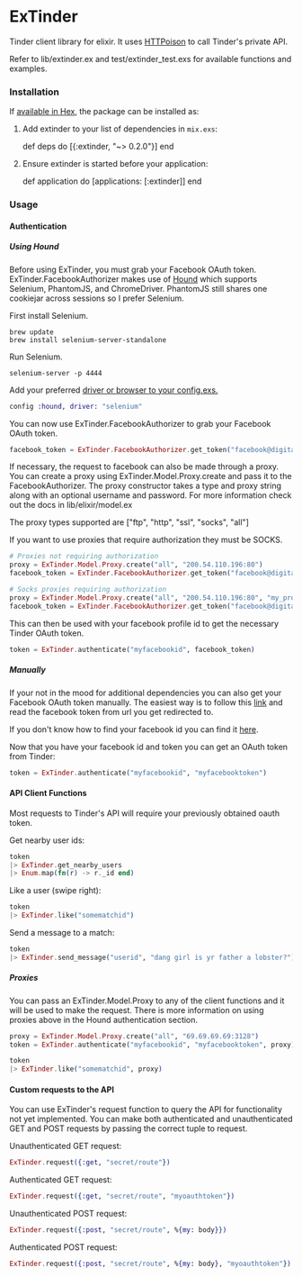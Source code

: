 # ExTinder

Tinder client library for elixir. It uses [HTTPoison](https://github.com/edgurgel/httpoison) to call Tinder's private API.

Refer to lib/extinder.ex and test/extinder_test.exs for available functions and examples.

### Installation

If [available in Hex](https://hex.pm/docs/publish), the package can be installed as:

  1. Add extinder to your list of dependencies in `mix.exs`:

        def deps do
          [{:extinder, "~> 0.2.0"}]
        end

  2. Ensure extinder is started before your application:

        def application do
          [applications: [:extinder]]
        end

### Usage

#### Authentication

##### Using Hound

Before using ExTinder, you must grab your Facebook OAuth token. ExTinder.FacebookAuthorizer makes use of [Hound](https://github.com/HashNuke/hound) which supports Selenium, PhantomJS, and ChromeDriver. PhantomJS still shares one cookiejar across sessions so I prefer Selenium.

First install Selenium.

```
brew update
brew install selenium-server-standalone
```

Run Selenium.

```
selenium-server -p 4444
```

Add your preferred [driver or browser to your config.exs.](https://github.com/HashNuke/hound/blob/master/notes/configuring-hound.md)

```elixir
config :hound, driver: "selenium"
```

You can now use ExTinder.FacebookAuthorizer to grab your Facebook OAuth token.

```elixir
facebook_token = ExTinder.FacebookAuthorizer.get_token("facebook@digitalgangster.com", "mypassword")
```

If necessary, the request to facebook can also be made through a proxy. You can create a proxy using ExTinder.Model.Proxy.create and pass it to the FacebookAuthorizer. The proxy constructor takes a type and proxy string along with an optional username and password. For more information check out the docs in lib/elixir/model.ex

The proxy types supported are ["ftp", "http", "ssl", "socks", "all"]

If you want to use proxies that require authorization they must be SOCKS.

```elixir
# Proxies not requiring authorization
proxy = ExTinder.Model.Proxy.create("all", "200.54.110.196:80")
facebook_token = ExTinder.FacebookAuthorizer.get_token("facebook@digitalgangster.com", "mypassword", proxy)

# Socks proxies requiring authorization
proxy = ExTinder.Model.Proxy.create("all", "200.54.110.196:80", "my_proxy_username", "my_proxy_password")
facebook_token = ExTinder.FacebookAuthorizer.get_token("facebook@digitalgangster.com", "mypassword", proxy)
```

This can then be used with your facebook profile id to get the necessary Tinder OAuth token.

```elixir
token = ExTinder.authenticate("myfacebookid", facebook_token)
```

##### Manually

If your not in the mood for additional dependencies you can also get your Facebook OAuth token manually. The easiest way is to follow this [link](https://www.facebook.com/dialog/oauth?client_id=464891386855067&redirect_uri=https://www.facebook.com/connect/login_success.html&scope=basic_info,email,public_profile,user_about_me,user_activities,user_birthday,user_education_history,user_friends,user_interests,user_likes,user_location,user_photos,user_relationship_details&response_type=token) and read the facebook token from url you get redirected to.

If you don't know how to find your facebook id you can find it [here](http://findmyfbid.com).

Now that you have your facebook id and token you can get an OAuth token from Tinder:

```elixir
token = ExTinder.authenticate("myfacebookid", "myfacebooktoken")
```

#### API Client Functions

Most requests to Tinder's API will require your previously obtained oauth token.

Get nearby user ids:

```elixir
token
|> ExTinder.get_nearby_users
|> Enum.map(fn(r) -> r._id end)
```

Like a user (swipe right):

```elixir
token
|> ExTinder.like("somematchid")
```

Send a message to a match:

```elixir
token
|> ExTinder.send_message("userid", "dang girl is yr father a lobster?")
```

##### Proxies

You can pass an ExTinder.Model.Proxy to any of the client functions and it will be used to make the request. There is more information on using proxies above in the Hound authentication section.

```elixir
proxy = ExTinder.Model.Proxy.create("all", "69.69.69.69:3128")
token = ExTinder.authenticate("myfacebookid", "myfacebooktoken", proxy)

token
|> ExTinder.like("somematchid", proxy)
```

#### Custom requests to the API

You can use ExTinder's request function to query the API for functionality not yet implemented. You can make both authenticated and unauthenticated GET and POST requests by passing the correct tuple to request.

Unauthenticated GET request:

```elixir
ExTinder.request({:get, "secret/route"})
```

Authenticated GET request:

```elixir
ExTinder.request({:get, "secret/route", "myoauthtoken"})
```

Unauthenticated POST request:

```elixir
ExTinder.request({:post, "secret/route", %{my: body}})
```

Authenticated POST request:

```elixir
ExTinder.request({:post, "secret/route", %{my: body}, "myoauthtoken"})
```
